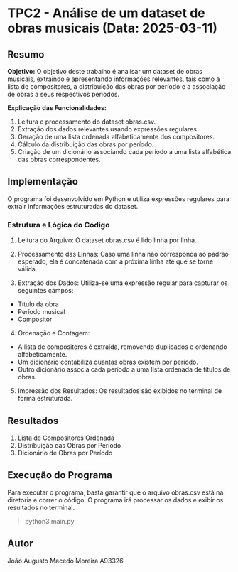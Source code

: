 # TPC2 - Análise de um dataset de obras musicais (Data: 2025-03-11)

## Resumo

**Objetivo:** O objetivo deste trabalho é analisar um dataset de obras musicais, extraindo e apresentando informações relevantes, tais como a lista de compositores, a distribuição das obras por período e a associação de obras a seus respectivos períodos.

**Explicação das Funcionalidades:**

1. Leitura e processamento do dataset obras.csv.
2. Extração dos dados relevantes usando expressões regulares.
3. Geração de uma lista ordenada alfabeticamente dos compositores.
4. Cálculo da distribuição das obras por período.
5. Criação de um dicionário associando cada período a uma lista alfabética das obras correspondentes.


## Implementação

O programa foi desenvolvido em Python e utiliza expressões regulares para extrair informações estruturadas do dataset.

### **Estrutura e Lógica do Código**  

1. Leitura do Arquivo: O dataset obras.csv é lido linha por linha.

2. Processamento das Linhas: Caso uma linha não corresponda ao padrão esperado, ela é concatenada com a próxima linha até que se torne válida.

3. Extração dos Dados: Utiliza-se uma expressão regular para capturar os seguintes campos:
* Título da obra
* Período musical
* Compositor

4. Ordenação e Contagem:
* A lista de compositores é extraída, removendo duplicados e ordenando alfabeticamente.
* Um dicionário contabiliza quantas obras existem por período.
* Outro dicionário associa cada período a uma lista ordenada de títulos de obras.

5. Impressão dos Resultados: Os resultados são exibidos no terminal de forma estruturada.


## Resultados

1. Lista de Compositores Ordenada
2. Distribuição das Obras por Período
3. Dicionário de Obras por Período


## Execução do Programa

Para executar o programa, basta garantir que o arquivo obras.csv está na diretoria e correr o código. O programa irá processar os dados e exibir os resultados no terminal.

> python3 main.py


## Autor

João Augusto Macedo Moreira A93326

